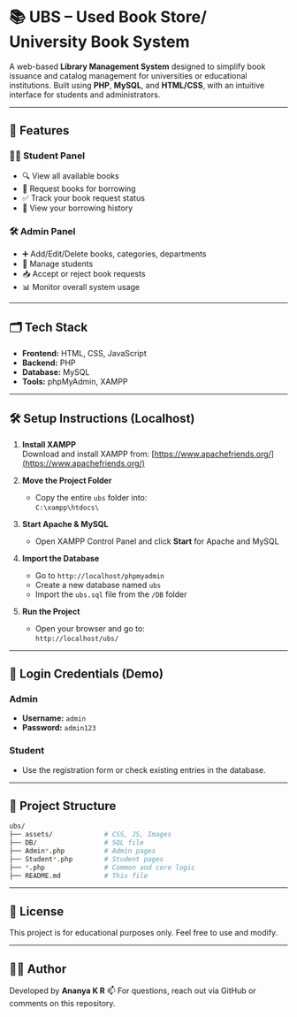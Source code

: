 
# 📚 UBS – Used Book Store/ University Book System

A web-based **Library Management System** designed to simplify book issuance and catalog management for universities or educational institutions.
Built using **PHP**, **MySQL**, and **HTML/CSS**, with an intuitive interface for students and administrators.

---

## 🚀 Features

### 👨‍🎓 Student Panel
- 🔍 View all available books
- 📖 Request books for borrowing
- ✅ Track your book request status
- 🧾 View your borrowing history

### 🛠️ Admin Panel
- ➕ Add/Edit/Delete books, categories, departments
- 👥 Manage students
- 📥 Accept or reject book requests
- 📊 Monitor overall system usage

---

## 🗂️ Tech Stack

- **Frontend:** HTML, CSS, JavaScript
- **Backend:** PHP
- **Database:** MySQL
- **Tools:** phpMyAdmin, XAMPP

---

## 🛠️ Setup Instructions (Localhost)

1. **Install XAMPP**  
   Download and install XAMPP from: [https://www.apachefriends.org/](https://www.apachefriends.org/)

2. **Move the Project Folder**
   - Copy the entire `ubs` folder into:  
     `C:\xampp\htdocs\`

3. **Start Apache & MySQL**
   - Open XAMPP Control Panel and click **Start** for Apache and MySQL

4. **Import the Database**
   - Go to `http://localhost/phpmyadmin`
   - Create a new database named `ubs`
   - Import the `ubs.sql` file from the `/DB` folder

5. **Run the Project**
   - Open your browser and go to:  
     `http://localhost/ubs/`

---

## 🔐 Login Credentials (Demo)

### Admin
- **Username:** `admin`
- **Password:** `admin123`

### Student
- Use the registration form or check existing entries in the database.

---

## 📁 Project Structure

```bash
ubs/
├── assets/             # CSS, JS, Images
├── DB/                 # SQL file
├── Admin*.php          # Admin pages
├── Student*.php        # Student pages
├── *.php               # Common and core logic
├── README.md           # This file
````

---

## 📄 License

This project is for educational purposes only. Feel free to use and modify.

---

## 🙋‍♀️ Author

Developed by **Ananya K R**
📫 For questions, reach out via GitHub or comments on this repository.

